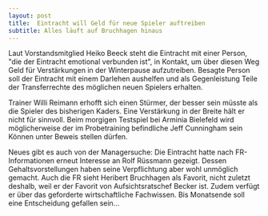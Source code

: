 ```yaml
---
layout: post
title:  Eintracht will Geld für neue Spieler auftreiben
subtitle: Alles läuft auf Bruchhagen hinaus
---
```


Laut Vorstandsmitglied Heiko Beeck steht die Eintracht mit einer Person, "die der Eintracht emotional verbunden ist", in Kontakt, um über diesen Weg Geld für Verstärkungen in der Winterpause aufzutreiben. Besagte Person soll der Eintracht mit einem Darlehen aushelfen und als Gegenleistung Teile der Transferrechte des möglichen neuen Spielers erhalten. 

Trainer Willi Reimann erhofft sich einen Stürmer, der besser sein müsste als die Spieler des bisherigen Kaders. Eine Verstärkung in der Breite hält er nicht für sinnvoll. Beim morgigen Testspiel bei Arminia Bielefeld wird möglicherweise der im Probetraining befindliche Jeff Cunningham sein Können unter Beweis stellen dürfen.  
  
Neues gibt es auch von der Managersuche: Die Eintracht hatte nach FR-Informationen erneut Interesse an Rolf Rüssmann gezeigt. Dessen Gehaltsvorstellungen haben seine Verpflichtung aber wohl unmöglich gemacht. Auch die FR sieht Heribert Bruchhagen als Favorit, nicht zuletzt deshalb, weil er der Favorit von Aufsichtsratschef Becker ist. Zudem verfügt er über das geforderte wirtschaftliche Fachwissen. Bis Monatsende soll eine Entscheidung gefallen sein...
